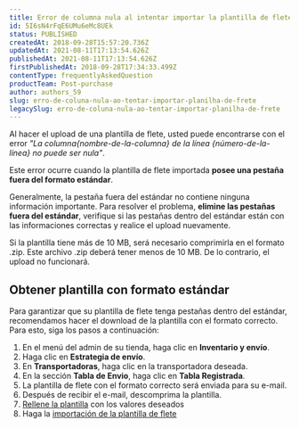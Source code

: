 ```yaml
---
title: Error de columna nula al intentar importar la plantilla de flete
id: 5I6sN4rFqE6UMu6eMc8UEk
status: PUBLISHED
createdAt: 2018-09-28T15:57:20.736Z
updatedAt: 2021-08-11T17:13:54.626Z
publishedAt: 2021-08-11T17:13:54.626Z
firstPublishedAt: 2018-09-28T17:34:33.499Z
contentType: frequentlyAskedQuestion
productTeam: Post-purchase
author: authors_59
slug: erro-de-coluna-nula-ao-tentar-importar-planilha-de-frete
legacySlug: erro-de-coluna-nula-ao-tentar-importar-planilha-de-frete
---
```


Al hacer el upload de una plantilla de flete, usted puede encontrarse con el error *"La columna{nombre-de-la-columna} de la línea {número-de-la-línea} no puede ser nula"*.

Este error ocurre cuando la plantilla de flete importada __posee una pestaña fuera del formato estándar__.

Generalmente, la pestaña fuera del estándar no contiene ninguna información importante. Para resolver el problema, __elimine las pestañas fuera del estándar__, verifique si las pestañas dentro del estándar están con las informaciones correctas y realice el upload nuevamente.

<div class="alert alert-warning">
Si la plantilla tiene más de 10 MB, será necesario comprimirla en el formato .zip. Este archivo .zip deberá tener menos de 10 MB. De lo contrario, el upload no funcionará.
</div>

## Obtener plantilla con formato estándar

Para garantizar que su plantilla de flete tenga pestañas dentro del estándar, recomendamos hacer el download de la plantilla con el formato correcto. Para esto, siga los pasos a continuación:

1. En el menú del admin de su tienda, haga clic en **Inventario y envío**.
2. Haga clic en __Estrategia de envío__.
3. En **Transportadoras**, haga clic en la transportadora deseada.
4. En la sección __Tabla de Envio__, haga clic en __Tabla Registrada__.
5. La plantilla de flete con el formato correcto será enviada para su e-mail.
6. Después de recibir el e-mail, descomprima la plantilla.
7. [Rellene la plantilla](/es/tutorial/como-montar-la-plantilla-de-flete/) con los valores deseados
8. Haga la [importación de la plantilla de flete](/es/tutorial/importar-planilla-de-envio)
